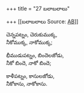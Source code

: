 +++
title = "27 బలాబలాలు"

+++
[[బలాబలాలు	Source: [AB](https://andhrabharati.com/strI_bAla/bAlabhASha/balAbalAlu.html)]]

  
చెన్నపట్నం, చెరుకుముక్క,  
నీకోముక్క, నాకోముక్క;  
  
భీముడుపట్నం, బిందెలజోడు,  
నీకో బిందె, నాకో బిందె;  
  
కాళీపట్నం, కాసులజోడు,  
నీకోకాసు, నాకోకాసు.  
